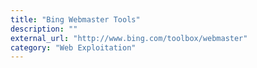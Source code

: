 ```yaml
---
title: "Bing Webmaster Tools"
description: ""
external_url: "http://www.bing.com/toolbox/webmaster"
category: "Web Exploitation"
---
```

